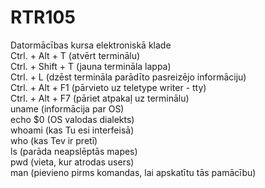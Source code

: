 # RTR105
Datormācības kursa elektroniskā klade  
Ctrl. + Alt + T (atvērt terminālu)  
Ctrl. + Shift + T (jauna termināla lappa)  
Ctrl. + L (dzēst termināla parādīto pasreizējo informāciju)  
Ctrl. + Alt + F1 (pārvieto uz teletype writer - tty)  
Ctrl. + Alt + F7 (pāriet atpakaļ uz terminālu)  
uname (informācija par OS)  
echo $0 (OS valodas dialekts)  
whoami (kas Tu esi interfeisā)  
who (kas Tev ir pretī)  
ls (parāda neapslēptās mapes)  
pwd (vieta, kur atrodas users)  
man (pievieno pirms komandas, lai apskatītu tās pamācību)    
